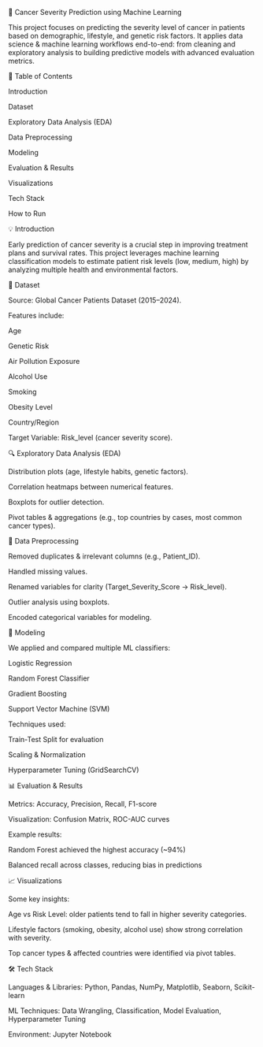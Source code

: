 🧬 Cancer Severity Prediction using Machine Learning

This project focuses on predicting the severity level of cancer in patients based on demographic, lifestyle, and genetic risk factors.
It applies data science & machine learning workflows end-to-end: from cleaning and exploratory analysis to building predictive models with advanced evaluation metrics.

📌 Table of Contents

Introduction

Dataset

Exploratory Data Analysis (EDA)

Data Preprocessing

Modeling

Evaluation & Results

Visualizations

Tech Stack

How to Run

💡 Introduction

Early prediction of cancer severity is a crucial step in improving treatment plans and survival rates.
This project leverages machine learning classification models to estimate patient risk levels (low, medium, high) by analyzing multiple health and environmental factors.

🧾 Dataset

Source: Global Cancer Patients Dataset (2015–2024).

Features include:

Age

Genetic Risk

Air Pollution Exposure

Alcohol Use

Smoking

Obesity Level

Country/Region

Target Variable: Risk_level (cancer severity score).

🔍 Exploratory Data Analysis (EDA)

Distribution plots (age, lifestyle habits, genetic factors).

Correlation heatmaps between numerical features.

Boxplots for outlier detection.

Pivot tables & aggregations (e.g., top countries by cases, most common cancer types).

🧹 Data Preprocessing

Removed duplicates & irrelevant columns (e.g., Patient_ID).

Handled missing values.

Renamed variables for clarity (Target_Severity_Score → Risk_level).

Outlier analysis using boxplots.

Encoded categorical variables for modeling.

🤖 Modeling

We applied and compared multiple ML classifiers:

Logistic Regression

Random Forest Classifier

Gradient Boosting

Support Vector Machine (SVM)

Techniques used:

Train-Test Split for evaluation

Scaling & Normalization

Hyperparameter Tuning (GridSearchCV)

📊 Evaluation & Results

Metrics: Accuracy, Precision, Recall, F1-score

Visualization: Confusion Matrix, ROC-AUC curves

Example results:

Random Forest achieved the highest accuracy (~94%)

Balanced recall across classes, reducing bias in predictions

📈 Visualizations

Some key insights:

Age vs Risk Level: older patients tend to fall in higher severity categories.

Lifestyle factors (smoking, obesity, alcohol use) show strong correlation with severity.

Top cancer types & affected countries were identified via pivot tables.

🛠️ Tech Stack

Languages & Libraries: Python, Pandas, NumPy, Matplotlib, Seaborn, Scikit-learn

ML Techniques: Data Wrangling, Classification, Model Evaluation, Hyperparameter Tuning

Environment: Jupyter Notebook
